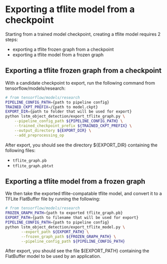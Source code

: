 # Exporting a tflite model from a checkpoint

Starting from a trained model checkpoint, creating a tflite model requires 2 steps:

* exporting a tflite frozen graph from a checkpoint
* exporting a tflite model from a frozen graph


## Exporting a tflite frozen graph from a checkpoint

With a candidate checkpoint to export, run the following command from
tensorflow/models/research:

```bash
# from tensorflow/models/research
PIPELINE_CONFIG_PATH={path to pipeline config}
TRAINED_CKPT_PREFIX=/{path to model.ckpt}
EXPORT_DIR={path to folder that will be used for export}
python lstm_object_detection/export_tflite_graph.py \
    --pipeline_config_path ${PIPELINE_CONFIG_PATH} \
    --trained_checkpoint_prefix ${TRAINED_CKPT_PREFIX} \
    --output_directory ${EXPORT_DIR} \
	--add_preprocessing_op
```

After export, you should see the directory ${EXPORT_DIR} containing the following files:

* `tflite_graph.pb`
* `tflite_graph.pbtxt` 


## Exporting a tflite model from a frozen graph

We then take the exported tflite-compatable tflite model, and convert it to a
TFLite FlatBuffer file by running the following:

```bash
# from tensorflow/models/research
FROZEN_GRAPH_PATH={path to exported tflite_graph.pb}
EXPORT_PATH={path to filename that will be used for export}
PIPELINE_CONFIG_PATH={path to pipeline config}
python lstm_object_detection/export_tflite_model.py \
	   --export_path ${EXPORT_PATH} \
	   --frozen_graph_path ${FROZEN_GRAPH_PATH} \
	   --pipeline_config_path ${PIPELINE_CONFIG_PATH}
```

After export, you should see the file ${EXPORT_PATH} containing the FlatBuffer
model to be used by an application.